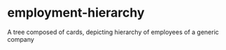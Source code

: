 # employment-hierarchy
A tree composed of cards, depicting hierarchy of employees of a generic company
